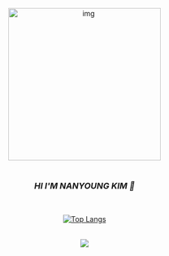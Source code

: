 <div align="center">
  <br>
  <img width="300"alt="img"src="https://github.com/Nyu0Kim/Nyu0Kim/assets/150310469/78f1072e-ce01-44a5-928b-c7f0bd7cde43" />
<br>
<br>
<h3><i>HI I'M NANYOUNG KIM 👋</i></h3>
<br>
  
[![Top Langs](https://github-readme-stats.vercel.app/api/top-langs/?username=Nyu0Kim&langs_count=10&layout=compact)]()

<br>
<a href="https://hits.seeyoufarm.com"><img src="https://hits.seeyoufarm.com/api/count/incr/badge.svg?url=https%3A%2F%2Fgithub.com%2FNyu0Kim&count_bg=%23828282&title_bg=%237A0F0F&icon=actigraph.svg&icon_color=%23131313&title=hits&edge_flat=true"/></a>
</div>
